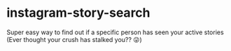 # instagram-story-search
Super easy way to find out if a specific person has seen your active stories (Ever thought your crush has stalked you?? 😜)
